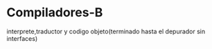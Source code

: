 # Compiladores-B
interprete,traductor y codigo objeto(terminado hasta el depurador sin interfaces)

